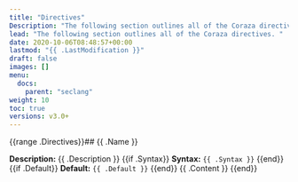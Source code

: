 ```yaml
---
title: "Directives"
Description: "The following section outlines all of the Coraza directives. "
lead: "The following section outlines all of the Coraza directives. "
date: 2020-10-06T08:48:57+00:00
lastmod: "{{ .LastModification }}"
draft: false
images: []
menu:
  docs:
    parent: "seclang"
weight: 10
toc: true
versions: v3.0+
---
```

[//]: <> (This file is generated by tools/directivesgen. DO NOT EDIT.)
{{range .Directives}}## {{ .Name }}

**Description:** {{ .Description }}
{{if .Syntax}}
**Syntax:** `{{ .Syntax }}`
{{end}}{{if .Default}}
**Default:** `{{ .Default }}`
{{end}}
{{ .Content }}
{{end}}
